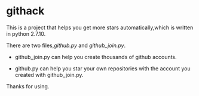 # githack
This is a project that helps you get more stars automatically,which is written in python 2.7.10.

There are two files,*github.py* and *github_join.py*.

- github_join.py can help you create thousands of github accounts.

- github.py can help you star your own repositories with the account you created with github_join.py.

Thanks for using.
